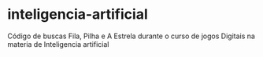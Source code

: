 # inteligencia-artificial
Código de buscas Fila, Pilha e A Estrela durante o curso de jogos Digitais na materia de Inteligencia artificial
